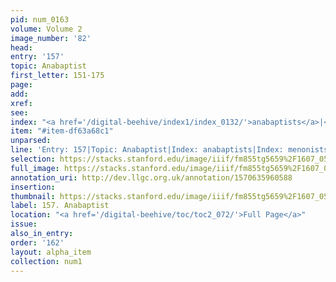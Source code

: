 ```yaml
---
pid: num_0163
volume: Volume 2
image_number: '82'
head: 
entry: '157'
topic: Anabaptist
first_letter: 151-175
page: 
add: 
xref: 
see: 
index: "<a href='/digital-beehive/index1/index_0132/'>anabaptists</a>|<a href='/digital-beehive/index3/index_2483/'>menonists</a>"
item: "#item-df63a68c1"
unparsed: 
line: 'Entry: 157|Topic: Anabaptist|Index: anabaptists|Index: menonists|#item-df63a68c1'
selection: https://stacks.stanford.edu/image/iiif/fm855tg5659%2F1607_0549/867,3070,2924,589/full/0/default.jpg
full_image: https://stacks.stanford.edu/image/iiif/fm855tg5659%2F1607_0549/full/full/0/default.jpg
annotation_uri: http://dev.llgc.org.uk/annotation/1570635960588
insertion: 
thumbnail: https://stacks.stanford.edu/image/iiif/fm855tg5659%2F1607_0549/867,3070,600,180/250,/0/default.jpg
label: 157. Anabaptist
location: "<a href='/digital-beehive/toc/toc2_072/'>Full Page</a>"
issue: 
also_in_entry: 
order: '162'
layout: alpha_item
collection: num1
---
```

